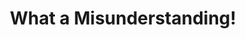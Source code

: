 ---
ee_id: '55'
site: '1'
type: '2'
long_id: 2009-046 What a Misunderstanding!
url: 2009-046-what-a-misunderstanding-art
title: What a Misunderstanding!
year: '2009'
medium: Tumblr/artist software
commission:
add_credit:
dims:
pitch: "​New Yorker “Caption This Cartoon” contest always captioned with the phrase
  “What a misunderstanding!”. Updated every week automatically."
ps:
live_url: http://www.what-a-misunderstanding.com/
related: "[4409] [2013-141-the-source-issue-10-what-a-misunderstanding] 2013-141 The
  Source  Issue #10: What a misunderstanding!"
youtube:
imgs: what-a-mistunderstanding-2009-046-digital-database-ih.jpg
subheading:
year2: '2014'
download:
add_credits:
related_code: https://github.com/coryarcangel/What-a-Misunderstanding
layout: things-i-made
---